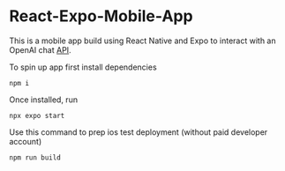 # React-Expo-Mobile-App
This is a mobile app build using React Native and Expo to interact with an OpenAI chat [API](https://github.com/gsg62/test-openai-api).

To spin up app first install dependencies
```console 
npm i 
```
Once installed, run
```console 
npx expo start
```

Use this command to prep ios test deployment (without paid developer account)
```console 
npm run build 
```

